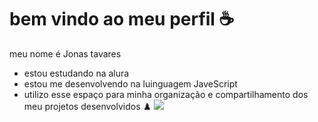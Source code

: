 # bem vindo ao meu perfil ☕
meu nome é Jonas tavares
- estou estudando na alura
- estou me desenvolvendo na luinguagem JaveScript
- utilizo esse espaço para minha organização e compartilhamento dos meu projetos desenvolvidos ♟️
  ![](https://media.tenor.com/MWFXvLyiWh8AAAAi/hakari-jujutsu-kaisen.gif)
  
